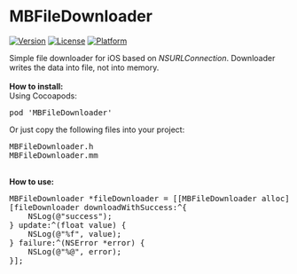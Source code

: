 # MBFileDownloader

[![Version](https://img.shields.io/cocoapods/v/MBFileDownloader.svg?style=flat)](http://cocoadocs.org/docsets/MBFileDownloader)
[![License](https://img.shields.io/cocoapods/l/MBFileDownloader.svg?style=flat)](http://cocoadocs.org/docsets/MBFileDownloader)
[![Platform](https://img.shields.io/cocoapods/p/MBFileDownloader.svg?style=flat)](http://cocoadocs.org/docsets/MBFileDownloader)

Simple file downloader for iOS based on <i>NSURLConnection</i>.
Downloader writes the data into file, not into memory.
<br>
<br>
<b>How to install:</b><br>
Using Cocoapods:
<pre>
pod 'MBFileDownloader'
</pre>
Or just copy the following files into your project:
<pre>
MBFileDownloader.h
MBFileDownloader.mm
</pre>
<br>
<b>How to use:</b>
<pre>
MBFileDownloader *fileDownloader = [[MBFileDownloader alloc] initWithURL:url toFilePath:filePath];
[fileDownloader downloadWithSuccess:^{
    NSLog(@"success");
} update:^(float value) {
    NSLog(@"%f", value);
} failure:^(NSError *error) {
    NSLog(@"%@", error);
}];
</pre>
